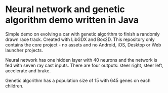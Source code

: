 # Neural network and genetic algorithm demo written in Java

Simple demo on evolving a car with genetic algorithm to finish a randomly drawn race track.
Created with LibGDX and Box2D. 
This repository only contains the core project - no assets and no Android, iOS, Desktop or Web launcher projects.

Neural network has one hidden layer with 40 neurons and the network is fed with seven ray cast inputs. 
There are four outputs: steer right, steer left, accelerate and brake.

Genetic algorithm has a population size of 15 with 645 genes on each children.


